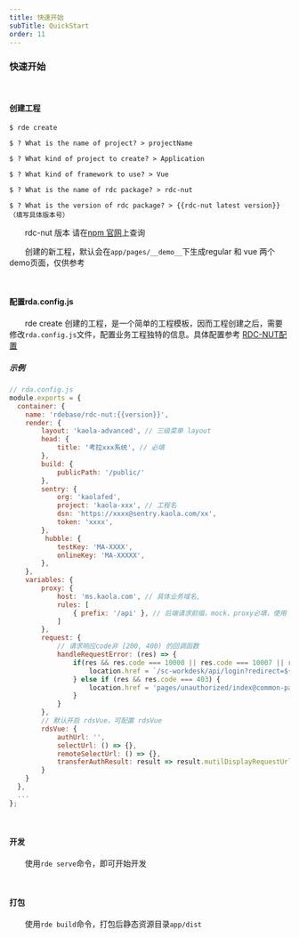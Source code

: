 ```yaml
---
title: 快速开始
subTitle: QuickStart
order: 11
---
```


### 快速开始

&emsp;
#### 创建工程

```shell
$ rde create

$ ? What is the name of project? > projectName

$ ? What kind of project to create? > Application

$ ? What kind of framework to use? > Vue

$ ? What is the name of rdc package? > rdc-nut

$ ? What is the version of rdc package? > {{rdc-nut latest version}}（填写具体版本号）
```

&emsp;&emsp;rdc-nut 版本 请在[npm 官网](https://www.npmjs.com/package/rdc-nut)上查询

&emsp;&emsp;创建的新工程，默认会在`app/pages/__demo__`下生成regular 和 vue 两个demo页面，仅供参考

&emsp;
#### 配置rda.config.js

&emsp;&emsp;rde create 创建的工程，是一个简单的工程模板，因而工程创建之后，需要修改`rda.config.js`文件，配置业务工程独特的信息。具体配置参考 [RDC-NUT配置](/config.html)

##### 示例

```javascript
// rda.config.js
module.exports = {
  container: {
    name: 'rdebase/rdc-nut:{{version}}',
    render: {
        layout: 'kaola-advanced', // 三级菜单 layout
        head: {
            title: '考拉xxx系统', // 必填
        },
        build: {
            publicPath: '/public/'
        },
        sentry: {
            org: 'kaolafed',
            project: 'kaola-xxx', // 工程名
            dsn: 'https://xxxx@sentry.kaola.com/xx',
            token: 'xxxx',
        },
         hubble: {
            testKey: 'MA-XXXX',
            onlineKey: 'MA-XXXXX',
        },
    },
    variables: {
        proxy: {
            host: 'ms.kaola.com', // 具体业务域名,
            rules: [
                { prefix: '/api' }, // 后端请求前缀，mock、proxy必填，使用 proxy 功能时，需要在 UCC 上配置
            ]
        },
        request: {
            // 请求响应code非 [200, 400) 的回调函数
            handleRequestError: (res) => {
                if(res && res.code === 10000 || res.code === 10007 || res.retcode === 10007) {
                    location.href = `/sc-workdesk/api/login?redirect=${encodeURIComponent(window.location.href)}`;
                } else if (res && res.code === 403) {
                    location.href = 'pages/unauthorized/index@common-pages';
                }
            }
        },
        // 默认开启 rdsVue，可配置 rdsVue
        rdsVue: {
            authUrl: '',
            selectUrl: () => {},
            remoteSelectUrl: () => {},
            transferAuthResult: result => result.mutilDisplayRequestUrl.displayRequestUrls,
        }
    }
  },
  ...
};

```

&emsp;
#### 开发

&emsp;&emsp;使用`rde serve`命令，即可开始开发

&emsp;
#### 打包

&emsp;&emsp;使用`rde build`命令，打包后静态资源目录`app/dist`

